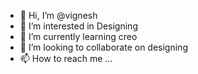 - 👋 Hi, I’m @vignesh
- 👀 I’m interested in Designing
- 🌱 I’m currently learning creo
- 💞️ I’m looking to collaborate on designing
- 📫 How to reach me ...

<!---
vignessri/vignessri is a ✨ special ✨ repository because its `README.md` (this file) appears on your GitHub profile.
You can click the Preview link to take a look at your changes.
--->
